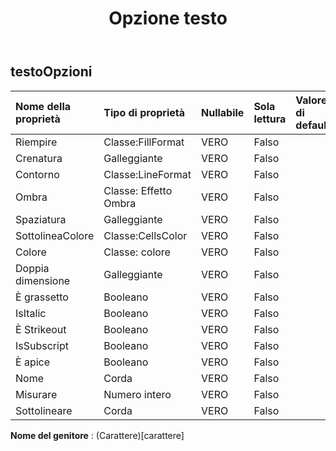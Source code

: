 ﻿---
title: Opzione testo
second_title: Aspose.Cells Cloud Documen
type: docs
url: /it/specification/model/textoptions/
description: "Aspose.Cells Specifica del modello cloud: TextOptions. Gestisci facilmente Excel e altri fogli di calcolo con funzionalità come apertura, generazione, modifica, divisione, unione, confronto e conversione"
weight: 50
---
## **testoOpzioni**

 

| Nome della proprietà| Tipo di proprietà| Nullabile| Sola lettura| Valore di default| Descrizione|
|:- |:- |:- |:- |:- |:- |
| Riempire| Classe:FillFormat| VERO| Falso|||
| Crenatura| Galleggiante| VERO| Falso|||
| Contorno| Classe:LineFormat| VERO| Falso|||
| Ombra| Classe: Effetto Ombra| VERO| Falso|||
| Spaziatura| Galleggiante| VERO| Falso|||
| SottolineaColore| Classe:CellsColor| VERO| Falso|||
| Colore| Classe: colore| VERO| Falso|||
| Doppia dimensione| Galleggiante| VERO| Falso|||
| È grassetto| Booleano| VERO| Falso|||
| IsItalic| Booleano| VERO| Falso|||
| È Strikeout| Booleano| VERO| Falso|||
| IsSubscript| Booleano| VERO| Falso|||
| È apice| Booleano| VERO| Falso|||
| Nome| Corda| VERO| Falso|||
| Misurare| Numero intero| VERO| Falso|||
| Sottolineare| Corda| VERO| Falso|||

**Nome del genitore** : (Carattere)[carattere]